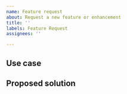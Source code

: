 ```yaml
---
name: Feature request
about: Request a new feature or enhancement
title: ''
labels: Feature Request
assignees: ''

---
```


## Use case <!-- Please describe what it is you would like to achieve. -->

## Proposed solution <!-- If possible, please describe how you would want the feature to work, and/or any API changes you would like to see. -->
